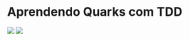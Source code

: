 # Aprendendo Quarks com TDD

![](https://img.shields.io/badge/Quarkus-1.10.3-blue?style=for-the-badge&logo=quarkus) ![](https://img.shields.io/badge/Java-11.0.8-blue?style=for-the-badge&logo=java)

